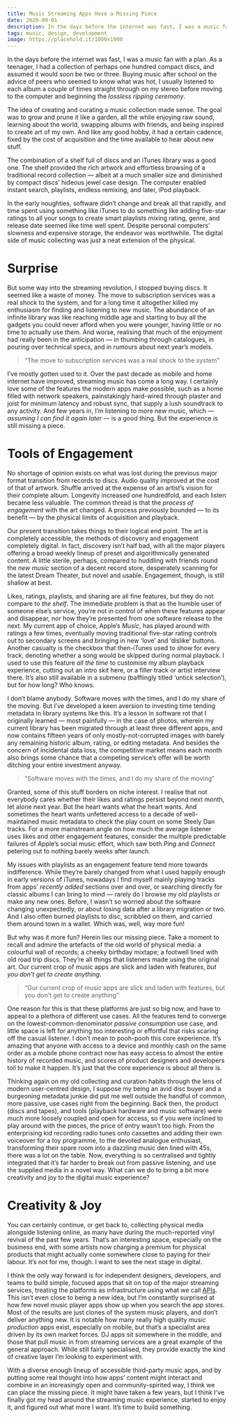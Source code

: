 ```yaml
---
title: Music Streaming Apps Have a Missing Piece
date: 2020-09-01
description: In the days before the internet was fast, I was a music fan with a plan. As a teenager, I had a collection of perhaps one hundred compact discs, and assumed it would soon be two or three.
tags: music, design, development
image: https://placehold.it/1000x1000
---
```


<span class="d-article-lede">In the days before the internet was fast</span>, I was a music fan with a plan. As a teenager, I had a collection of perhaps one hundred compact discs, and assumed it would soon be two or three. Buying music after school on the advice of peers who seemed to know what was hot, I usually listened to each album a couple of times straight through on my stereo before moving to the computer and beginning the *lossless ripping ceremony*.

<!-- ![](https://placehold.it/1200x900.png?text=1& "Placeholder") -->

The idea of creating and curating a music collection made sense. The goal was to grow and prune it like a garden, all the while enjoying raw sound, learning about the world, swapping albums with friends, and being inspired to create art of my own. And like any good hobby, it had a certain cadence, fixed by the cost of acquisition and the time available to hear about new stuff.

The combination of a shelf full of discs and an iTunes library was a good one. The shelf provided the rich artwork and effortless browsing of a traditional record collection — albeit at a much smaller size and diminished by compact discs’ hideous jewel case design. The computer enabled instant search, playlists, endless remixing, and later, iPod playback.

In the early noughties, software didn’t change and break all that rapidly, and time spent using something like iTunes to do something like adding five-star ratings to all your songs to create smart playlists mixing rating, genre, and release date seemed like time well spent. Despite personal computers’ slowness and expensive storage, the endeavor was worthwhile. The digital side of music collecting was just a neat extension of the physical.

# Surprise

But some way into the streaming revolution, I stopped buying discs. It seemed like a waste of money. The move to subscription services was a real shock to the system, and for a long time it altogether killed my enthusiasm for finding and listening to new music. The abundance of an infinite library was like reaching middle age and starting to buy all the gadgets you could never afford when you were younger, having little or no time to actually use them. And worse, realising that much of the enjoyment had really been in the anticipation — in thumbing through catalogues, in pouring over technical specs, and in rumours about next year’s models.

> “The move to subscription services was a real shock to the system”

I’ve mostly gotten used to it. Over the past decade as mobile and home internet have improved, streaming music has come a long way. I certainly love some of the features the modern apps make possible, such as a home filled with network speakers, painstakingly hard-wired through plaster and joist for minimum latency and robust sync, that supply a lush soundtrack to any activity. And few years in, I’m listening to more new music, which — *assuming I can find it again later* — is a good thing. But the experience is still missing a piece.

# Tools of Engagement

No shortage of opinion exists on what was lost during the previous major format transition from records to discs. Audio quality improved at the cost of that of artwork. Shuffle arrived at the expense of an artist’s vision for their complete album. Longevity increased one hundredfold, and each listen became less valuable. The common thread is that the *process of engagement* with the art changed. A process previously bounded — to its benefit — by the physical limits of acquisition and playback.

Our present transition takes things to their logical end point. The art is completely accessible, the methods of discovery and engagement completely digital. In fact, discovery isn’t half bad, with all the major players offering a broad weekly lineup of preset and algorithmically generated content. A little sterile, perhaps, compared to huddling with friends round the *new music* section of a decent record store, desperately scanning for the latest Dream Theater, but novel and usable. Engagement, though, is still shallow at best.

<!-- ![](https://placehold.it/1200x900.png?text=2&) -->

Likes, ratings, playlists, and sharing are all fine features, but they do not compare to *the shelf*. The immediate problem is that as the humble user of someone else’s service, you’re not in control of when these features appear and disappear, nor how they’re presented from one software release to the next. My current app of choice, Apple’s *Music*, has played around with ratings a few times, eventually moving traditional five-star rating controls out to secondary screens and bringing in new ‘love’ and ‘dislike’ buttons. Another casualty is the checkbox that then-iTunes used to show for every track, denoting whether a song would be skipped during normal playback. I used to use this feature *all the time* to customise my album playback experience, cutting out an intro skit here, or a filler track or artist interview there. It’s also still available in a submenu (bafflingly titled ‘untick selection’), but for how long? Who knows.

I don’t blame anybody. Software moves with the times, and I do my share of the moving. But I’ve developed a keen aversion to investing time tending metadata in library systems like this. It’s a lesson in software rot that I originally learned — most painfully — in the case of photos, wherein my current library has been migrated through at least three different apps, and now contains fifteen years of only mostly-not-corrupted images with barely any remaining historic album, rating, or editing metadata. And besides the concern of incidental data loss, the competitive market means each month also brings some chance that a competing service’s offer will be worth ditching your entire investment anyway.

> “Software moves with the times, and I do my share of the moving”

Granted, some of this stuff borders on niche interest. I realise that not everybody cares whether their likes and ratings persist beyond next month, let alone next year. But the heart wants what the heart wants. And sometimes the heart wants unfettered access to a decade of well-maintained music metadata to check the play count on some Steely Dan tracks. For a more mainstream angle on how much the average listener uses likes and other engagement features, consider the multiple predictable failures of Apple’s social music effort, which saw both *Ping* and *Connect* petering out to nothing barely weeks after launch.

My issues with playlists as an engagement feature tend more towards indifference. While they’re barely changed from what I used happily enough in early versions of iTunes, nowadays I find myself mainly playing tracks from apps’ *recently added* sections over and over, or searching directly for classic albums I can bring to mind — rarely do I browse my old playlists or make any new ones. Before, I wasn’t so worried about the software changing unexpectedly, or about losing data after a library migration or two. And I also often burned playlists to disc, scribbled on them, and carried them around town in a wallet. Which was, well, way more fun!

But why was it more fun? Herein lies our missing piece. Take a moment to recall and admire the artefacts of the old world of physical media: a colourful wall of records; a cheeky birthday mixtape; a footwell lined with old road trip discs. They’re all things that listeners made using the original art. Our current crop of music apps are slick and laden with features, *but you don’t get to create anything*.

> “Our current crop of music apps are slick and laden with features, but you don’t get to create anything”

One reason for this is that these platforms are just so big now, and have to appeal to a plethora of different use cases. All the features tend to converge on the lowest-common-denominator *passive consumption* use case, and little space is left for anything too interesting or effortful that risks scaring off the casual listener. I don’t mean to pooh-pooh this core experience. It’s amazing that anyone with access to a device and monthly cash on the same order as a mobile phone contract now has easy access to almost the entire history of recorded music, and scores of product designers and developers toil to make it happen. It’s just that the core experience is about all there is.

Thinking again on my old collecting and curation habits through the lens of modern user-centred design, I suppose my being an avid disc buyer and a burgeoning metadata junkie did put me well outside the handful of common, more passive, use cases right from the beginning. Back then, the product (discs and tapes), and tools (playback hardware and music software) were much more loosely coupled and open for access, so if you were inclined to play around with the pieces, the price of entry wasn’t too high. From the enterprising kid recording radio tunes onto cassettes and adding their own voiceover for a toy programme, to the devoted analogue enthusiast, transforming their spare room into a dazzling music den lined with 45s, there was a lot on the table. Now, everything is so centralised and tightly integrated that it’s far harder to break out from passive listening, and use the supplied media in a novel way. What can we do to bring a bit more creativity and joy to the digital music experience?

# Creativity & Joy

You can certainly continue, or get back to, collecting physical media alongside listening online, as many have during the much-reported vinyl revival of the past few years. That’s an interesting space, especially on the business end, with some artists now charging a premium for physical products that might actually come somewhere close to paying for their labour. It’s not for me, though. I want to see the next stage in digital.

I think the only way forward is for independent designers, developers, and teams to build simple, focused apps that sit on top of the major streaming services, treating the platforms as infrastructure using what we call [APIs](https://en.wikipedia.org/wiki/API). This isn’t even close to being a new idea, but I’m constantly surprised at how few novel music player apps show up when you search the app stores. Most of the results are just clones of the system music players, and don’t deliver anything new. It is notable how many really high quality *music production* apps exist, especially on mobile, but that’s a specialist area driven by its own market forces. DJ apps sit somewhere in the middle, and those that pull music in from streaming services are a great example of the general approach. While still fairly specialised, they provide exactly the kind of creative layer I’m looking to experiment with.

<!-- ![](https://placehold.it/1200x900.png?text=3&) -->

With a diverse enough lineup of accessible third-party music apps, and by putting some real thought into how apps’ content might interact and combine in an increasingly open and community-spirited way, I think we can place the missing piece. It might have taken a few years, but I think I've finally got my head around the streaming music experience, started to enjoy it, and figured out what more I want. It’s time to build something.<span class="d-article-end-mark"></span>
